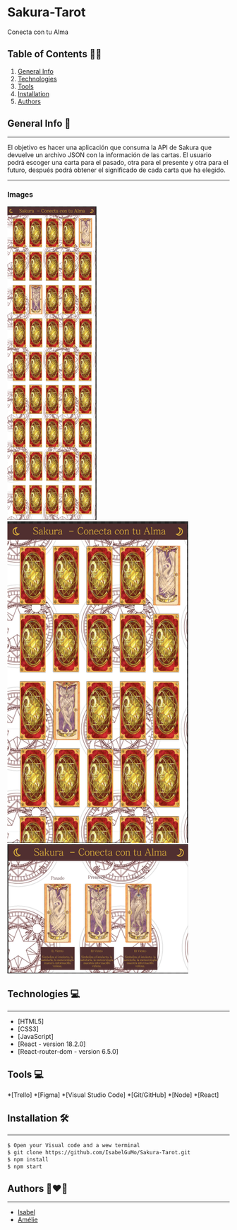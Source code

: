 # Sakura-Tarot

Conecta con tu Alma

## Table of Contents :technologist:
1. [General Info](#general-info)
2. [Technologies](#technologies)
3. [Tools](#tools)
4. [Installation](#installation)
5. [Authors](#authors)



## General Info  :space_invader:
***
El objetivo es hacer una aplicación que consuma la API de Sakura que devuelve un archivo JSON con la información de las cartas.
El usuario podrá escoger una carta para el pasado, otra para el presente y otra para el futuro, después podrá obtener el significado de cada carta que ha elegido.
 ***


 
### Images 
![Image text](./src/assets/radme-images/Screenshot%20from%202022-12-22%2009-38-57.png)
![Image text](./src/assets/radme-images/Screenshot%20from%202022-12-22%2009-40-14.png)
![Image text](./src/assets/radme-images/Screenshot%20from%202022-12-22%2009-39-46.png)

 
## Technologies :computer:
***
 * [HTML5]
 * [CSS3]
 * [JavaScript]
 * [React - version 18.2.0]
 * [React-router-dom - version 6.5.0]
 
 
## Tools :computer:
  *[Trello] 
  *[Figma] 
  *[Visual Studio Code]
  *[Git/GitHub]
  *[Node]
  *[React]

 
 
## Installation :hammer_and_wrench:
***
```
$ Open your Visual code and a wew terminal
$ git clone https://github.com/IsabelGuMo/Sakura-Tarot.git
$ npm install
$ npm start
```


## Authors :couple_with_heart_woman_woman:
***
* [Isabel](https://github.com/IsabelGuMo)
* [Amélie](https://github.com/AmelieLT)


